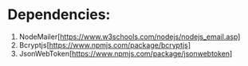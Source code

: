 # Dependencies:

1. NodeMailer[https://www.w3schools.com/nodejs/nodejs_email.asp]
2. Bcryptjs[https://www.npmjs.com/package/bcryptjs]
3. JsonWebToken[https://www.npmjs.com/package/jsonwebtoken]
